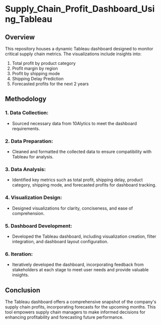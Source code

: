 # Supply_Chain_Profit_Dashboard_Using_Tableau

## Overview

This repository houses a dynamic Tableau dashboard designed to monitor critical supply chain metrics. The visualizations include insights into:

1. Total profit by product category
2. Profit margin by region
3. Profit by shipping mode
4. Shipping Delay Prediction
5. Forecasted profits for the next 2 years

## Methodology

### 1. Data Collection:
- Sourced necessary data from 10Alytics to meet the dashboard requirements.

### 2. Data Preparation:
- Cleaned and formatted the collected data to ensure compatibility with Tableau for analysis.

### 3. Data Analysis:
- Identified key metrics such as total profit, shipping delay, product category, shipping mode, and forecasted profits for dashboard tracking.

### 4. Visualization Design:
- Designed visualizations for clarity, conciseness, and ease of comprehension.

### 5. Dashboard Development:
- Developed the Tableau dashboard, including visualization creation, filter integration, and dashboard layout configuration.

### 6. Iteration:
- Iteratively developed the dashboard, incorporating feedback from stakeholders at each stage to meet user needs and provide valuable insights.

## Conclusion

The Tableau dashboard offers a comprehensive snapshot of the company's supply chain profits, incorporating forecasts for the upcoming months. This tool empowers supply chain managers to make informed decisions for enhancing profitability and forecasting future performance.
